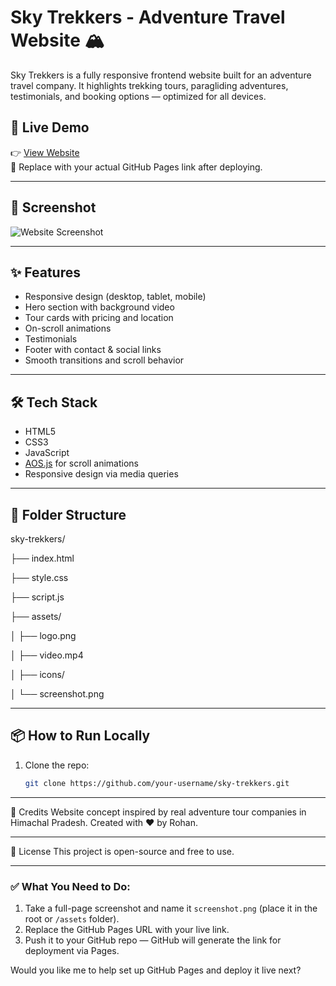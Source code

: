 # Sky Trekkers - Adventure Travel Website 🏔️

Sky Trekkers is a fully responsive frontend website built for an adventure travel company. It highlights trekking tours, paragliding adventures, testimonials, and booking options — optimized for all devices.

## 🚀 Live Demo

👉 [View Website](https://your-github-username.github.io/sky-trekkers/)  
📌 Replace with your actual GitHub Pages link after deploying.

---

## 📸 Screenshot

![Website Screenshot](screenshot.png)

---

## ✨ Features

- Responsive design (desktop, tablet, mobile)
- Hero section with background video
- Tour cards with pricing and location
- On-scroll animations
- Testimonials
- Footer with contact & social links
- Smooth transitions and scroll behavior

---

## 🛠️ Tech Stack

- HTML5
- CSS3
- JavaScript
- [AOS.js](https://michalsnik.github.io/aos/) for scroll animations
- Responsive design via media queries

---

## 📁 Folder Structure
sky-trekkers/

├── index.html

├── style.css

├── script.js

├── assets/

│ ├── logo.png

│ ├── video.mp4

│ ├── icons/

│ └── screenshot.png

---
## 📦 How to Run Locally

1. Clone the repo:
   ```bash
   git clone https://github.com/your-username/sky-trekkers.git

---
🙌 Credits
Website concept inspired by real adventure tour companies in Himachal Pradesh.
Created with ❤️ by Rohan.

---
📄 License
This project is open-source and free to use.

---

### ✅ What You Need to Do:

1. Take a full-page screenshot and name it `screenshot.png` (place it in the root or `/assets` folder).
2. Replace the GitHub Pages URL with your live link.
3. Push it to your GitHub repo — GitHub will generate the link for deployment via Pages.

Would you like me to help set up GitHub Pages and deploy it live next?
